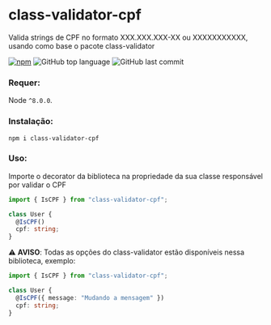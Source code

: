 # class-validator-cpf

Valida strings de CPF no formato XXX.XXX.XXX-XX ou XXXXXXXXXXX, usando como base o pacote class-validator

[![npm][npm-image]][npm-url]
![GitHub top language](https://img.shields.io/github/languages/top/ocsoares/class-validator-cpf)
![GitHub last commit](https://img.shields.io/github/last-commit/ocsoares/class-validator-cpf)

[npm-image]: https://img.shields.io/npm/v/class-validator-cpf.svg?style=flat
[npm-url]: https://npmjs.org/package/class-validator-cpf

### Requer:

Node `^8.0.0`.

### Instalação:

```
npm i class-validator-cpf
```

### Uso:

Importe o decorator da biblioteca na propriedade da sua classe responsável por validar o CPF

```ts
import { IsCPF } from "class-validator-cpf";

class User {
  @IsCPF()
  cpf: string;
}
```

:warning: **AVISO**: Todas as opções do class-validator estão disponíveis nessa biblioteca, exemplo:

```ts
import { IsCPF } from "class-validator-cpf";

class User {
  @IsCPF({ message: "Mudando a mensagem" })
  cpf: string;
}
```
